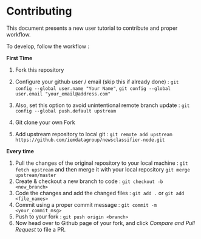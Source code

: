 # Contributing

This document presents a new user tutorial to contribute and proper workflow.

To develop, follow the workflow :

**First Time**
1. Fork this repository
2. Configure your github user / email (skip this if already done) :
`git config --global user.name "Your Name"`,
`git config --global user.email "your_email@address.com"`

3. Also, set this option to avoid unintentional remote branch update : `git config --global push.default upstream`

4. Git clone your own Fork
5. Add upstream repository to local git :
`git remote add upstream https://github.com/iemdatagroup/newsclassifier-node.git`

**Every time**

1. Pull the changes of the original repository to your local machine : `git fetch upstream` and then merge it with your local repository `git merge upstream/master`
2. Create & checkout a new branch to code : `git checkout -b <new_branch>`
3. Code the changes and add the changed files :
`git add .` or `git add <file_names>`
4. Commit using a proper commit message : `git commit -m <your_commit_msg>`
5. Push to your fork : `git push origin <branch>`
6. Now head over to Github page of your fork, and click *Compare and Pull Request* to file a PR. 
